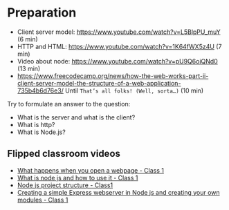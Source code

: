 # Preparation

- Client server model: https://www.youtube.com/watch?v=L5BlpPU_muY (6 min)
- HTTP and HTML: https://www.youtube.com/watch?v=1K64fWX5z4U (7 min)
- Video about node: https://www.youtube.com/watch?v=pU9Q6oiQNd0 (13 min)
- https://www.freecodecamp.org/news/how-the-web-works-part-ii-client-server-model-the-structure-of-a-web-application-735b4b6d76e3/ Until `That’s all folks! (Well, sorta…)` (10 min)

Try to formulate an answer to the question:

- What is the server and what is the client?
- What is http?
- What is Node.js?

## Flipped classroom videos
- [What happens when you open a webpage - Class 1](https://youtu.be/wdj2LrpKSdg)
- [What is node js and how to use it - Class 1](https://youtu.be/gTa5R1PHIiY)
- [Node js project structure - Class1](https://youtu.be/CUY20f-KBxE)
- [Creating a simple Express webserver in Node js and creating your own modules - Class 1](https://youtu.be/R-dl4-VnZYA)
